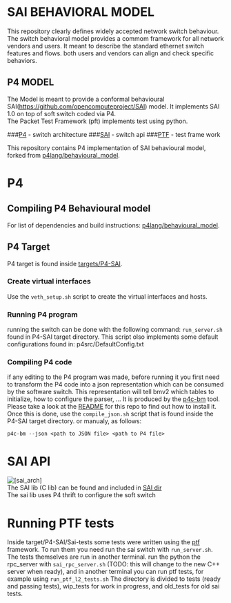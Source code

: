 # SAI BEHAVIORAL MODEL
This repository clearly defines widely accepted network switch behaviour.
The switch behavioral model provides a commom framework for all network vendors and users.
It meant to describe the standard ethernet switch features and flows.
both users and vendors can align and check specific behaviors.

## P4 MODEL
The Model is meant to provide a conformal behavioural SAI(https://github.com/opencomputeproject/SAI) model.
It implements SAI 1.0 on top of soft switch coded via P4.  
The Packet Test Framework (pft) implements test using python.

###[P4](#p4) - switch architecture
###[SAI](#sai) - switch api
###[PTF](#ptf) - test frame work


This repository contains P4 implementation of SAI behavioural model, forked from [p4lang/behavioural_model](https://github.com/p4lang/behavioral-model/).
<a name="p4"></a>
# P4
## Compiling P4 Behavioural model 
For list of dependencies and build instructions:
[p4lang/behavioural_model](https://github.com/p4lang/behavioral-model/).

## P4 Target
P4 target is found inside [targets/P4-SAI](targets/P4-SAI).

### Create virtual interfaces
Use the ```veth_setup.sh``` script to create the virtual interfaces and hosts.
### Running P4 program
running the switch can be done with the following command: ```run_server.sh``` found in P4-SAI target directory.
This script olso implements some default configurations found in: p4src/DefaultConfig.txt


### Compiling P4 code
if any editing to the P4 program was made, before running it you first need to transform the P4 code into a json representation which can be consumed by the software switch. This
representation will tell bmv2 which tables to initialize, how to configure the
parser, ... It is produced by the [p4c-bm](https://github.com/p4lang/p4c-bm)
tool. Please take a look at the
[README](https://github.com/p4lang/p4c-bm/blob/master/README.rst) for this repo
to find out how to install it. Once this is done, 
use the ```compile_json.sh``` script that is found inside the P4-SAI target directory.
or manualy, as follows:

    p4c-bm --json <path to JSON file> <path to P4 file>
    

<a name="sai"></a>
# SAI API
![[sai_arch]](https://github.com/YonatanPitz/SAI-P4-BM/blob/master/docs/SAI_arch.PNG)  
The SAI lib (C lib) can be found and included in [SAI dir](targets/P4-SAI/SAI/)  
The sai lib uses P4 thrift to configure the soft switch

<a name="ptf"></a>
# Running PTF tests
Inside target/P4-SAI/Sai-tests some tests were written using the [ptf](https://github.com/p4lang/ptf) framework. 
To run them you need run the sai switch with ```run_server.sh```.
The tests themselves are run in another terminal. run the python the rpc_server with ```sai_rpc_server.sh``` (TODO: this will change to the new C++ server when ready),  and in another terminal you can run ptf tests, for example using ```run_ptf_l2_tests.sh```
The directory is divided to tests (ready and passing tests), wip_tests for work in progress, and old_tests for old sai tests.
